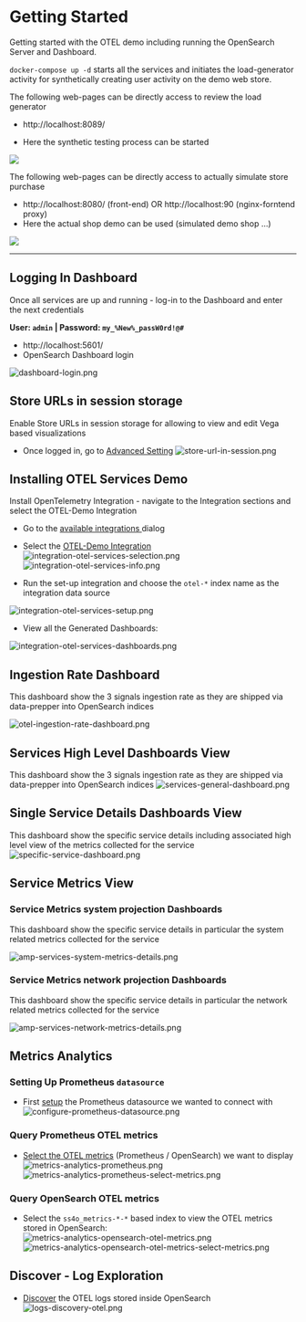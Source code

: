 # Getting Started
Getting started with the OTEL demo including running the OpenSearch Server and Dashboard.

`docker-compose up -d` starts all the services and initiates the load-generator activity for synthetically creating user activity on the demo web store.

The following web-pages can be directly access to review the load generator
 - http://localhost:8089/

 - Here the synthetic testing process can be started 

![](./img/load-generator.png)

The following web-pages can be directly access to actually simulate store purchase
- http://localhost:8080/ (front-end) OR  http://localhost:90 (nginx-forntend proxy) 
- Here the actual shop demo can be used (simulated demo shop ...) 

![](./img/demo-app.png)


---

## Logging In Dashboard

Once all services are up and running - log-in to the Dashboard and enter the next credentials

**User: `admin`  | Password:  `my_%New%_passW0rd!@#`** 

- http://localhost:5601/
- OpenSearch Dashboard login

![dashboard-login.png](img%2Fdashboard-login.png)

## Store URLs in session storage
Enable Store URLs in session storage for allowing to view and edit Vega based visualizations 
- Once logged in, go to [Advanced Setting](http://localhost:5601/app/management/opensearch-dashboards/settings)
![store-url-in-session.png](img%2Fstore-url-in-session.png)


## Installing OTEL Services Demo 

Install OpenTelemetry Integration - navigate to the Integration sections and select the OTEL-Demo Integration
- Go to the [available integrations ](http://localhost:5601/app/integrations#/available) dialog
- Select the [OTEL-Demo Integration](http://localhost:5601/app/integrations#/available/otel-services)  
![integration-otel-services-selection.png](img%2Fintegration-otel-services-selection.png)
![integration-otel-services-info.png](img%2Fintegration-otel-services-info.png)

- Run the set-up integration and choose the `otel-*` index name as the integration data source

![integration-otel-services-setup.png](img%2Fintegration-otel-services-setup.png)

 - View all the Generated Dashboards:

![integration-otel-services-dashboards.png](img%2Fintegration-otel-services-dashboards.png)

## Ingestion Rate Dashboard
This dashboard show the 3 signals ingestion rate as they are shipped via data-prepper into OpenSearch indices

![otel-ingestion-rate-dashboard.png](img%2Fotel-ingestion-rate-dashboard.png)

## Services High Level Dashboards View
This dashboard show the 3 signals ingestion rate as they are shipped via data-prepper into OpenSearch indices
![services-general-dashboard.png](img%2Fservices-general-dashboard.png)

## Single Service Details Dashboards View
This dashboard show the specific service details including associated high level view of the metrics collected for the service 
![specific-service-dashboard.png](img%2Fspecific-service-dashboard.png)

## Service Metrics View

### Service Metrics system projection Dashboards 
This dashboard show the specific service details in particular the system related metrics collected for the service

![amp-services-system-metrics-details.png](img%2Famp-services-system-metrics-details.png)

### Service Metrics network projection Dashboards 
This dashboard show the specific service details in particular the network related metrics collected for the service

![amp-services-network-metrics-details.png](img%2Famp-services-network-metrics-details.png)

## Metrics Analytics

### Setting Up Prometheus `datasource`
- First [setup](http://localhost:5601/app/datasources#/new) the Prometheus datasource we wanted to connect with 
![configure-prometheus-datasource.png](img%2Fconfigure-prometheus-datasource.png)

### Query Prometheus OTEL metrics
- [Select the OTEL metrics](http://localhost:5601/app/observability-metrics#/) (Prometheus / OpenSearch) we want to display 
![metrics-analytics-prometheus.png](img%2Fmetrics-analytics-prometheus.png)
![metrics-analytics-prometheus-select-metrics.png](img%2Fmetrics-analytics-prometheus-select-metrics.png)

### Query OpenSearch OTEL metrics
- Select the `ss4o_metrics-*-*` based index to view the OTEL metrics stored in OpenSearch:
![metrics-analytics-opensearch-otel-metrics.png](img%2Fmetrics-analytics-opensearch-otel-metrics.png)
![metrics-analytics-opensearch-otel-metrics-select-metrics.png](img%2Fmetrics-analytics-opensearch-otel-metrics-select-metrics.png)

## Discover - Log Exploration
- [Discover](http://localhost:5601/app/data-explorer/discover) the OTEL logs stored inside OpenSearch
![logs-discovery-otel.png](img%2Flogs-discovery-otel.png)
